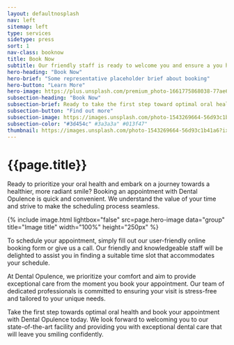 ```yaml
---
layout: defaultnosplash
nav: left
sitemap: left
type: services
sidetype: press
sort: 1
nav-class: booknow
title: Book Now
subtitle: Our friendly staff is ready to welcome you and ensure a you have a comfortable experience
hero-heading: "Book Now"
hero-brief: "Some representative placeholder brief about booking"
hero-button: "Learn More"
hero-image: https://plus.unsplash.com/premium_photo-1661775868038-77ae66913504?ixlib=rb-4.0.3&ixid=MnwxMjA3fDB8MHxwaG90by1wYWdlfHx8fGVufDB8fHx8&auto=format&fit=crop&w=1770&q=80
subsection-heading: "Book Now"
subsection-brief: Ready to take the first step toward optimal oral health? Booking an appointment with Dental Opulence is quick and convenient. Simply fill out our online booking form or give us a call, and our friendly staff will assist you in scheduling a time that suits you best.
subsection-button: "Find out more"
subsection-image: https://images.unsplash.com/photo-1543269664-56d93c1b41a6?ixlib=rb-4.0.3&ixid=MnwxMjA3fDB8MHxwaG90by1wYWdlfHx8fGVufDB8fHx8&auto=format&fit=crop&w=2070&q=80
subsection-color: "#3d454c" #3a3a3a" #013f47"
thumbnail: https://images.unsplash.com/photo-1543269664-56d93c1b41a6?ixlib=rb-4.0.3&ixid=MnwxMjA3fDB8MHxwaG90by1wYWdlfHx8fGVufDB8fHx8&auto=format&fit=crop&w=2070&q=80
---
```

# {{page.title}}

Ready to prioritize your oral health and embark on a journey towards a healthier, more radiant smile? Booking an appointment with Dental Opulence is quick and convenient. We understand the value of your time and strive to make the scheduling process seamless.

{% include image.html lightbox="false" src=page.hero-image data="group" title="Image title" width="100%" height="250px" %}

To schedule your appointment, simply fill out our user-friendly online booking form or give us a call. Our friendly and knowledgeable staff will be delighted to assist you in finding a suitable time slot that accommodates your schedule.

At Dental Opulence, we prioritize your comfort and aim to provide exceptional care from the moment you book your appointment. Our team of dedicated professionals is committed to ensuring your visit is stress-free and tailored to your unique needs.

Take the first step towards optimal oral health and book your appointment with Dental Opulence today. We look forward to welcoming you to our state-of-the-art facility and providing you with exceptional dental care that will leave you smiling confidently.